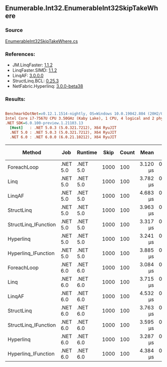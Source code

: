 ﻿## Enumerable.Int32.EnumerableInt32SkipTakeWhere

### Source
[EnumerableInt32SkipTakeWhere.cs](../LinqBenchmarks/Enumerable/Int32/EnumerableInt32SkipTakeWhere.cs)

### References:
- JM.LinqFaster: [1.1.2](https://www.nuget.org/packages/JM.LinqFaster/1.1.2)
- LinqFaster.SIMD: [1.1.2](https://www.nuget.org/packages/LinqFaster.SIMD/1.0.3)
- LinqAF: [3.0.0.0](https://www.nuget.org/packages/LinqAF/3.0.0.0)
- StructLinq.BCL: [0.25.3](https://www.nuget.org/packages/StructLinq.BCL/0.25.3)
- NetFabric.Hyperlinq: [3.0.0-beta38](https://www.nuget.org/packages/NetFabric.Hyperlinq/3.0.0-beta38)

### Results:
``` ini

BenchmarkDotNet=v0.12.1.1514-nightly, OS=Windows 10.0.19042.804 (20H2/October2020Update)
Intel Core i7-7567U CPU 3.50GHz (Kaby Lake), 1 CPU, 4 logical and 2 physical cores
.NET SDK=6.0.100-preview.1.21103.13
  [Host]   : .NET 5.0.3 (5.0.321.7212), X64 RyuJIT
  .NET 5.0 : .NET 5.0.3 (5.0.321.7212), X64 RyuJIT
  .NET 6.0 : .NET 6.0.0 (6.0.21.10212), X64 RyuJIT


```
|               Method |      Job |  Runtime | Skip | Count |     Mean |     Error |    StdDev | Ratio |  Gen 0 | Gen 1 | Gen 2 | Allocated |
|--------------------- |--------- |--------- |----- |------ |---------:|----------:|----------:|------:|-------:|------:|------:|----------:|
|          ForeachLoop | .NET 5.0 | .NET 5.0 | 1000 |   100 | 3.120 μs | 0.0151 μs | 0.0134 μs |  1.00 | 0.0191 |     - |     - |      40 B |
|                 Linq | .NET 5.0 | .NET 5.0 | 1000 |   100 | 3.782 μs | 0.0112 μs | 0.0099 μs |  1.21 | 0.0992 |     - |     - |     208 B |
|               LinqAF | .NET 5.0 | .NET 5.0 | 1000 |   100 | 4.683 μs | 0.0140 μs | 0.0110 μs |  1.50 | 0.0153 |     - |     - |      40 B |
|           StructLinq | .NET 5.0 | .NET 5.0 | 1000 |   100 | 3.963 μs | 0.0151 μs | 0.0126 μs |  1.27 | 0.0610 |     - |     - |     128 B |
| StructLinq_IFunction | .NET 5.0 | .NET 5.0 | 1000 |   100 | 3.317 μs | 0.0176 μs | 0.0165 μs |  1.06 | 0.0191 |     - |     - |      40 B |
|            Hyperlinq | .NET 5.0 | .NET 5.0 | 1000 |   100 | 3.241 μs | 0.0108 μs | 0.0090 μs |  1.04 | 0.0191 |     - |     - |      40 B |
|  Hyperlinq_IFunction | .NET 5.0 | .NET 5.0 | 1000 |   100 | 3.885 μs | 0.0110 μs | 0.0092 μs |  1.25 | 0.0153 |     - |     - |      40 B |
|          ForeachLoop | .NET 6.0 | .NET 6.0 | 1000 |   100 | 3.084 μs | 0.0223 μs | 0.0209 μs |  0.99 | 0.0191 |     - |     - |      40 B |
|                 Linq | .NET 6.0 | .NET 6.0 | 1000 |   100 | 3.715 μs | 0.0190 μs | 0.0178 μs |  1.19 | 0.0992 |     - |     - |     208 B |
|               LinqAF | .NET 6.0 | .NET 6.0 | 1000 |   100 | 4.532 μs | 0.0214 μs | 0.0190 μs |  1.45 | 0.0153 |     - |     - |      40 B |
|           StructLinq | .NET 6.0 | .NET 6.0 | 1000 |   100 | 3.763 μs | 0.0103 μs | 0.0086 μs |  1.21 | 0.0610 |     - |     - |     128 B |
| StructLinq_IFunction | .NET 6.0 | .NET 6.0 | 1000 |   100 | 3.595 μs | 0.0074 μs | 0.0058 μs |  1.15 | 0.0191 |     - |     - |      40 B |
|            Hyperlinq | .NET 6.0 | .NET 6.0 | 1000 |   100 | 3.287 μs | 0.0230 μs | 0.0204 μs |  1.05 | 0.0191 |     - |     - |      40 B |
|  Hyperlinq_IFunction | .NET 6.0 | .NET 6.0 | 1000 |   100 | 4.384 μs | 0.0252 μs | 0.0223 μs |  1.41 | 0.0153 |     - |     - |      40 B |
